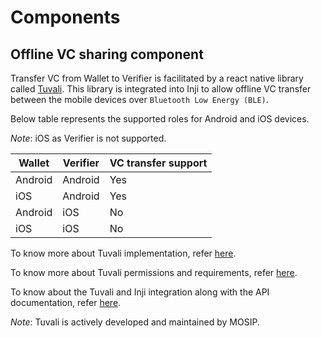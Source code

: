 # Components

## Offline VC sharing component

Transfer VC from Wallet to Verifier is facilitated by a react native library called [Tuvali](https://github.com/mosip/tuvali). This library is integrated into Inji to allow offline VC transfer between the mobile devices over `Bluetooth Low Energy (BLE)`.

Below table represents the supported roles for Android and iOS devices. 

_Note_: iOS as Verifier is not supported.

| **Wallet**  | **Verifier** | VC transfer support |
| ------- | -------- | ------------------- |
| Android | Android  | Yes                 |
| iOS     | Android  | Yes                 |
| Android | iOS      | No                  |
| iOS     | iOS      | No                  |

To know more about Tuvali implementation, refer [here](architecture/tuvali.md).

To know more about Tuvali permissions and requirements, refer [here](architecture/tuvali-requirements.md).

To know about the Tuvali and Inji integration along with the API documentation, refer [here](architecture/tuvali-inji.md).

_Note_: Tuvali is actively developed and maintained by MOSIP.

